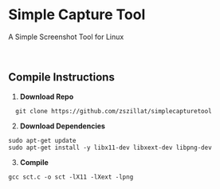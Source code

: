 # Simple Capture Tool
A Simple Screenshot Tool for Linux

<br>

## Compile Instructions

1. **Download Repo**
 ```
   git clone https://github.com/zszillat/simplecapturetool
```
2. **Download Dependencies**
```
sudo apt-get update
sudo apt-get install -y libx11-dev libxext-dev libpng-dev
```
3. **Compile**
```
gcc sct.c -o sct -lX11 -lXext -lpng
```
